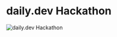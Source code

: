 # daily.dev Hackathon

![daily.dev Hackathon](https://pbs.twimg.com/media/FNPC_nBXoAALPt8?format=jpg&name=small)
